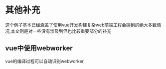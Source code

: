 # 其他补充

这个例子基本已经涵盖了使用vue开发构建复杂web前端工程会碰到的绝大多数情况,本文则是对一些没有涉及到但也比较重要部分的补充

## vue中使用webworker

vue的编译过程可以自动识别webworker,